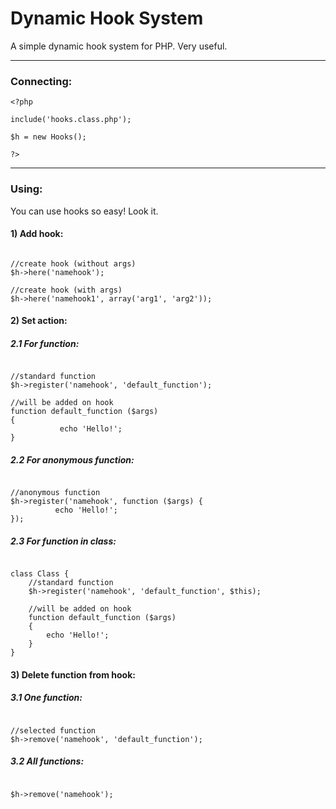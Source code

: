 # Dynamic Hook System
A simple dynamic hook system for PHP. Very useful.

------------
### Connecting:
```
<?php

include('hooks.class.php');

$h = new Hooks();

?>
```

------------
### Using:
You can use hooks so easy! Look it.
#### 1) Add hook:

```

//create hook (without args)
$h->here('namehook');

//create hook (with args)
$h->here('namehook1', array('arg1', 'arg2'));

```
#### 2) Set action:

##### 2.1 For function:
```

//standard function
$h->register('namehook', 'default_function');

//will be added on hook
function default_function ($args)
{
           echo 'Hello!';
}

```

##### 2.2 For anonymous function:

```

//anonymous function
$h->register('namehook', function ($args) {
          echo 'Hello!';
});

```

##### 2.3 For function in class:

```

class Class {
	//standard function
	$h->register('namehook', 'default_function', $this);

	//will be added on hook
	function default_function ($args)
	{
		echo 'Hello!';
	}
}

```

#### 3) Delete function from hook:

##### 3.1 One function:
```

//selected function
$h->remove('namehook', 'default_function');

```

##### 3.2 All functions:
```

$h->remove('namehook');

```
